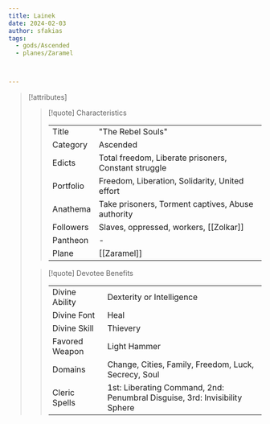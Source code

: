 ```yaml
---
title: Lainek
date: 2024-02-03
author: sfakias
tags:
  - gods/Ascended
  - planes/Zaramel



---
```

> [!attributes]
> 
> > [!quote] Characteristics
> >
> > | | |
> > | --- | --- |
> > | Title |  "The Rebel Souls" |
> > | Category |  Ascended |
> > | Edicts |  Total freedom, Liberate prisoners, Constant struggle |
> > | Portfolio |  Freedom, Liberation, Solidarity, United effort |
> > | Anathema |  Take prisoners, Torment captives, Abuse authority |
> > | Followers |  Slaves, oppressed, workers, [[Zolkar]] |
> > | Pantheon |  - |
> > | Plane |  [[Zaramel]] |
>
> > [!quote] Devotee Benefits
> > 
> > | | |
> > | --- | --- |
> > | Divine Ability |  Dexterity or Intelligence |
> > | Divine Font |  Heal |
> > | Divine Skill |  Thievery |
> > | Favored Weapon |  Light Hammer |
> > | Domains |  Change, Cities, Family, Freedom, Luck, Secrecy, Soul |
> > | Cleric Spells |  1st: Liberating Command, 2nd: Penumbral Disguise, 3rd: Invisibility Sphere |
